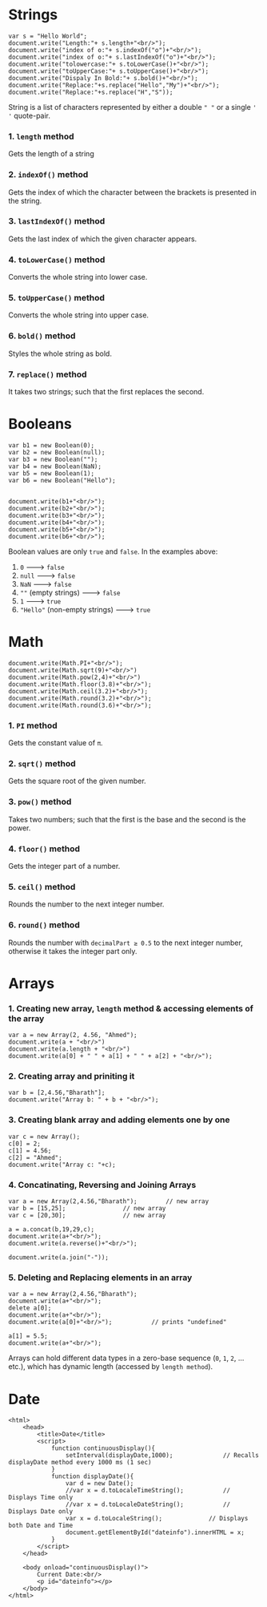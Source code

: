 # Strings
	var s = "Hello World";
  	document.write("Length:"+ s.length+"<br/>");
  	document.write("index of o:"+ s.indexOf("o")+"<br/>");
	document.write("index of o:"+ s.lastIndexOf("o")+"<br/>");
  	document.write("tolowercase:"+ s.toLowerCase()+"<br/>");
  	document.write("toUpperCase:"+ s.toUpperCase()+"<br/>");
	document.write("Dispaly In Bold:"+ s.bold()+"<br/>");
  	document.write("Replace:"+s.replace("Hello","My")+"<br/>");
  	document.write("Replace:"+s.replace("H","S"));

String is a list of characters represented by either a double `" "` or a single `' '` quote-pair.

### 1. `length` method
Gets the length of a string

### 2. `indexOf()` method
Gets the index of which the character between the brackets is presented in the string.

### 3. `lastIndexOf()` method
Gets the last index of which the given character appears.

### 4. `toLowerCase()` method
Converts the whole string into lower case.

### 5. `toUpperCase()` method
Converts the whole string into upper case.

### 6. `bold()` method
Styles the whole string as bold.

### 7. `replace()` method
It takes two strings; such that the first replaces the second.


# Booleans
	var b1 = new Boolean(0);
	var b2 = new Boolean(null);
	var b3 = new Boolean("");
	var b4 = new Boolean(NaN);
	var b5 = new Boolean(1);
	var b6 = new Boolean("Hello");


	document.write(b1+"<br/>");
	document.write(b2+"<br/>");
	document.write(b3+"<br/>");
	document.write(b4+"<br/>");
	document.write(b5+"<br/>");
	document.write(b6+"<br/>");
 
 Boolean values are only `true` and `false`. In the examples above:
 1. `0` ---> `false`
 2. `null` ---> `false`
 3. `NaN` ---> `false`
 4. `""` (empty strings) ---> `false`
 5. `1` ---> `true`
 6. `"Hello"` (non-empty strings) ---> `true`


# Math
	document.write(Math.PI+"<br/>");
	document.write(Math.sqrt(9)+"<br/>")
	document.write(Math.pow(2,4)+"<br/>")
	document.write(Math.floor(3.8)+"<br/>");
	document.write(Math.ceil(3.2)+"<br/>");
	document.write(Math.round(3.2)+"<br/>");
	document.write(Math.round(3.6)+"<br/>");

### 1. `PI` method
Gets the constant value of `π`.

### 2. `sqrt()` method
Gets the square root of the given number.

### 3. `pow()` method
Takes two numbers; such that the first is the base and the second is the power.

### 4. `floor()` method
Gets the integer part of a number.

### 5. `ceil()` method
Rounds the number to the next integer number.

### 6. `round()` method
Rounds the number with `decimalPart ≥ 0.5` to the next integer number, otherwise it takes the integer part only.

# Arrays
### 1. Creating new array, `length` method & accessing elements of the array
	var a = new Array(2, 4.56, "Ahmed");
	document.write(a + "<br/>")
	document.write(a.length + "<br/>")
	document.write(a[0] + " " + a[1] + " " + a[2] + "<br/>");
### 2. Creating array and priniting it
	var b = [2,4.56,"Bharath"];
	document.write("Array b: " + b + "<br/>");
### 3. Creating blank array and adding elements one by one
	var c = new Array();
	c[0] = 2;
	c[1] = 4.56;
	c[2] = "Ahmed";
	document.write("Array c: "+c);
 ### 4. Concatinating, Reversing and Joining Arrays
 	var a = new Array(2,4.56,"Bharath");		// new array
	var b = [15,25];				// new array
	var c = [20,30];				// new array

	a = a.concat(b,19,29,c);
	document.write(a+"<br/>");
	document.write(a.reverse()+"<br/>");

	document.write(a.join("-"));
### 5. Deleting and Replacing elements in an array
	var a = new Array(2,4.56,"Bharath");
	document.write(a+"<br/>");
	delete a[0];
	document.write(a+"<br/>");
	document.write(a[0]+"<br/>");			// prints "undefined"

	a[1] = 5.5; 
	document.write(a+"<br/>");


Arrays can hold different data types in a zero-base sequence (`0`, `1`, `2`, ... etc.), which has dynamic length (accessed by `length method`).

# Date
	<html>
		<head>
			<title>Date</title>
			<script>
				function continuousDisplay(){
					setInterval(displayDate,1000);				// Recalls displayDate method every 1000 ms (1 sec)
				}
				function displayDate(){
					var d = new Date();
					//var x = d.toLocaleTimeString();			// Displays Time only
					//var x = d.toLocaleDateString();			// Displays Date only
					var x = d.toLocaleString();				// Displays both Date and Time
					document.getElementById("dateinfo").innerHTML = x;
				}
			</script>
		</head>

		<body onload="continuousDisplay()">
			Current Date:<br/>
			<p id="dateinfo"></p>
		</body>
	</html>

